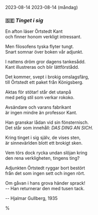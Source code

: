 2023-08-14 2023-08-14 (måndag)

### &#x1F1F8;&#x1F1EA; *Tinget i sig*

En afton läser Örtstedt Kant  
och finner honom verkligt intressant.

Men filosofens tyska flyter tungt.  
Snart somnar över boken vår adjunkt.

I nattens dröm gror dagens tankesådd.  
Kant illustreras och blir lättförstådd.

Det kommer, svept i brokig omslagsfärg,  
till Örtstedt ett paket från Königsberg.

Aktas för stötar! står det utanpå  
med petig stil som verkar rokoko.

Avsändare och varans fabrikant  
är ingen mindre än professor Kant.

Han granskar lådan vid sin fönsternisch.  
Det står som innehåll: *DAS DING AN SICH*.

Kring tinget i sig själv, de vises sten,  
är sinnevärlden blott ett brokigt sken.

Vem törs dock rycka undan slöjan kring  
den rena verkligheten, tingens ting?

Adjunkten Örtstedt ryggar bort bestört  
från det som ingen sett och ingen rört.

Om gåvan i hans grova händer sprack!  
-- Han returnerar den med tusen tack.

-- Hjalmar Gullberg, 1935

%
